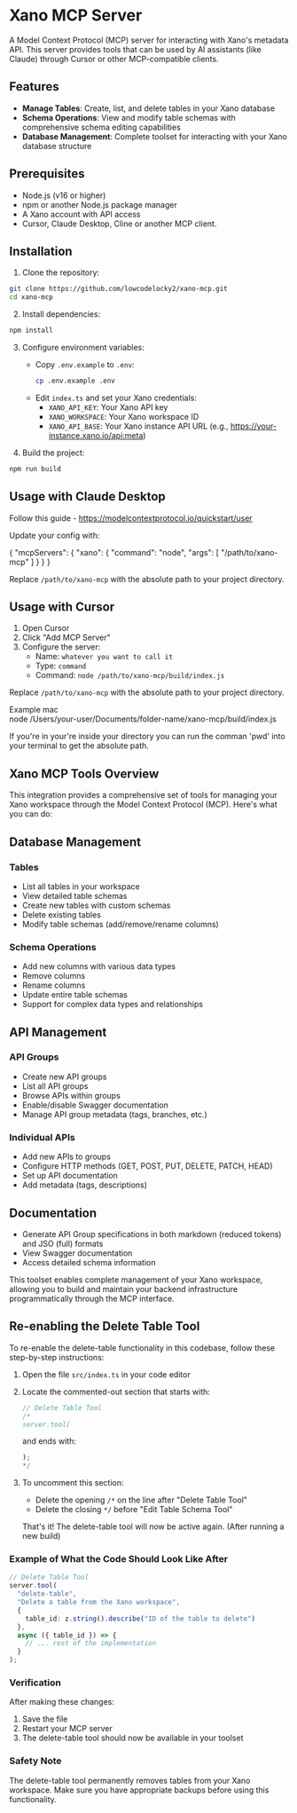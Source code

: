 # Xano MCP Server

A Model Context Protocol (MCP) server for interacting with Xano's metadata API. This server provides tools that can be used by AI assistants (like Claude) through Cursor or other MCP-compatible clients.

## Features

- **Manage Tables**: Create, list, and delete tables in your Xano database
- **Schema Operations**: View and modify table schemas with comprehensive schema editing capabilities
- **Database Management**: Complete toolset for interacting with your Xano database structure

## Prerequisites

- Node.js (v16 or higher)
- npm or another Node.js package manager
- A Xano account with API access
- Cursor, Claude Desktop, Cline or another MCP client.

## Installation

1. Clone the repository:
```bash
git clone https://github.com/lowcodelocky2/xano-mcp.git
cd xano-mcp
```

2. Install dependencies:
```bash
npm install
```

3. Configure environment variables:
   - Copy `.env.example` to `.env`:
     ```bash
     cp .env.example .env
     ```
   - Edit `index.ts` and set your Xano credentials:
     - `XANO_API_KEY`: Your Xano API key
     - `XANO_WORKSPACE`: Your Xano workspace ID
     - `XANO_API_BASE`: Your Xano instance API URL (e.g., https://your-instance.xano.io/api:meta)

4. Build the project:
```bash
npm run build
```

## Usage with Claude Desktop

Follow this guide - https://modelcontextprotocol.io/quickstart/user

Update your config with: 

{
  "mcpServers": {
    "xano": {
      "command": "node",
      "args": [
        "/path/to/xano-mcp"
      ]
    }
  }
} 


Replace `/path/to/xano-mcp` with the absolute path to your project directory.


## Usage with Cursor

1. Open Cursor
2. Click "Add MCP Server"
3. Configure the server:
   - Name: `whatever you want to call it`
   - Type: `command`
   - Command: `node /path/to/xano-mcp/build/index.js`

Replace `/path/to/xano-mcp` with the absolute path to your project directory.

Example mac  
node /Users/your-user/Documents/folder-name/xano-mcp/build/index.js

If you're in your're inside your directory you can run the comman 'pwd' into your terminal to get the absolute path.

## Xano MCP Tools Overview

This integration provides a comprehensive set of tools for managing your Xano workspace through the Model Context Protocol (MCP). Here's what you can do:

## Database Management

### Tables
- List all tables in your workspace
- View detailed table schemas
- Create new tables with custom schemas
- Delete existing tables
- Modify table schemas (add/remove/rename columns)

### Schema Operations
- Add new columns with various data types
- Remove columns
- Rename columns
- Update entire table schemas
- Support for complex data types and relationships

## API Management

### API Groups
- Create new API groups
- List all API groups
- Browse APIs within groups
- Enable/disable Swagger documentation
- Manage API group metadata (tags, branches, etc.)

### Individual APIs
- Add new APIs to groups
- Configure HTTP methods (GET, POST, PUT, DELETE, PATCH, HEAD)
- Set up API documentation
- Add metadata (tags, descriptions)

## Documentation
- Generate API Group specifications in both markdown (reduced tokens) and JSO (full) formats
- View Swagger documentation
- Access detailed schema information

This toolset enables complete management of your Xano workspace, allowing you to build and maintain your backend infrastructure programmatically through the MCP interface. 

## Re-enabling the Delete Table Tool

To re-enable the delete-table functionality in this codebase, follow these step-by-step instructions:

1. Open the file `src/index.ts` in your code editor
2. Locate the commented-out section that starts with:
   ```typescript
   // Delete Table Tool
   /*
   server.tool(
   ```
   and ends with:
   ```typescript
   );
   */
   ```

3. To uncomment this section:
   - Delete the opening `/*` on the line after "Delete Table Tool"
   - Delete the closing `*/` before "Edit Table Schema Tool"
   
   That's it! The delete-table tool will now be active again.   (After running a new build)

### Example of What the Code Should Look Like After

```typescript
// Delete Table Tool
server.tool(
  "delete-table",
  "Delete a table from the Xano workspace",
  {
    table_id: z.string().describe("ID of the table to delete")
  },
  async ({ table_id }) => {
    // ... rest of the implementation
  }
);
```

### Verification
After making these changes:
1. Save the file
2. Restart your MCP server
3. The delete-table tool should now be available in your toolset

### Safety Note
The delete-table tool permanently removes tables from your Xano workspace. Make sure you have appropriate backups before using this functionality. 
